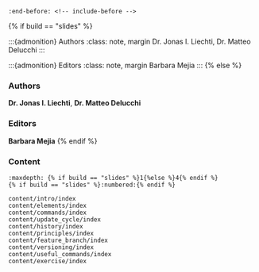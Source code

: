 ```{include} ../README.md
:end-before: <!-- include-before -->
```


{% if build == "slides" %}
<!-- <p style="font-size: 0.9em;"><strong>Dr. Jonas I. Liechti</strong><br>
<strong>Dr. Matteo Delucchi</strong></p> -->
:::{admonition} Authors
:class: note, margin
Dr. Jonas I. Liechti, 
Dr. Matteo Delucchi
:::

:::{admonition} Editors
:class: note, margin
Barbara Mejia
:::
{% else %}
### Authors

**Dr. Jonas I. Liechti**, 
**Dr. Matteo Delucchi**

### Editors

**Barbara Mejia**
{% endif %}

### Content
```{toctree} 
:maxdepth: {% if build == "slides" %}1{%else %}4{% endif %}
{% if build == "slides" %}:numbered:{% endif %}

content/intro/index
content/elements/index
content/commands/index
content/update_cycle/index
content/history/index
content/principles/index
content/feature_branch/index
content/versioning/index
content/useful_commands/index
content/exercise/index
```
